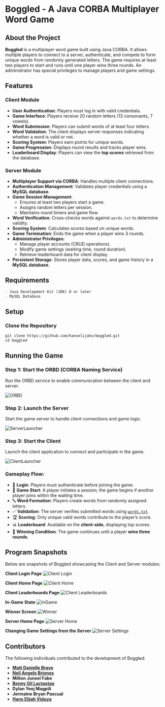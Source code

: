 # Boggled - A Java CORBA Multiplayer Word Game


## About the Project
**Boggled** is a multiplayer word game built using Java CORBA. It allows multiple players to connect to a server, authenticate, and compete to form unique words from randomly generated letters. The game requires at least two players to start and runs until one player wins three rounds. An administrator has special privileges to manage players and game settings.


## Features

### Client Module
- **User Authentication**: Players must log in with valid credentials.
- **Game Interface**: Players receive 20 random letters (13 consonants, 7 vowels).
- **Word Submission**: Players can submit words of at least four letters.
- **Word Validation**: The client displays server responses indicating whether a word is valid or not.
- **Scoring System**: Players earn points for unique words.
- **Game Progression**: Displays round results and tracks player wins.
- **Leaderboard Display**: Players can view the **top scores** retrieved from the database.

### Server Module
- **Multiplayer Support via CORBA**: Handles multiple client connections.
- **Authentication Management**: Validates player credentials using a **MySQL database**.
- **Game Session Management**:
    - Ensures at least two players start a game.
    - Assigns random letters per session.
    - Maintains round timers and game flow.
- **Word Verification**: Cross-checks words against `words.txt` to determine validity.
- **Scoring System**: Calculates scores based on unique words.
- **Game Termination**: Ends the game when a player wins 3 rounds.
- **Administrator Privileges**:
    - Manage player accounts (CRUD operations).
    - Modify game settings (waiting time, round duration).
    - Retrieve leaderboard data for client display.
- **Persistent Storage**: Stores player data, scores, and game history in a **MySQL database**.



## Requirements
```markdown
- Java Development Kit (JDK) 8 or later
- MySQL Database
```


## Setup

### Clone the Repository
```markdown
git clone https://github.com/hanselijahv/boggled.git
cd boggled
```


## Running the Game

### Step 1: Start the ORBD (CORBA Naming Service)
Run the ORBD service to enable communication between the client and server.

![ORBD](snapshots/ORBD.png)

### Step 2: Launch the Server
Start the game server to handle client connections and game logic.

![ServerLauncher](snapshots/ServerLauncher.png)

### Step 3: Start the Client
Launch the client application to connect and participate in the game.

![ClientLauncher](snapshots/ClientLauncher.png)



### Gameplay Flow:
- 🔑 **Login**: Players must authenticate before joining the game.
- 🎲 **Game Start**: A player initiates a session; the game begins if another player joins within the waiting time.
- 🔤 **Word Formation**: Players create words from randomly assigned letters.
- ✅ **Validation**: The server verifies submitted words using [`words.txt`](out/production/Server_Java/text/words.txt).
- 🏆 **Scoring**: Only unique valid words contribute to the player’s score.
- 📊 **Leaderboard**: Available on the **client-side**, displaying top scores.
- 🎯 **Winning Condition**: The game continues until a player **wins three rounds**.



## Program Snapshots
Below are snapshots of Boggled showcasing the Client and Server modules:

**Client Login Page**
![Client Login](snapshots/boggled-login-client.png)

**Client Home Page**
![Client Home](snapshots/boggled-home-client.png)

**Client Leaderboards Page**
![Client Leaderboards](snapshots/boggled-leaderboard.png)

**In-Game State**
![InGame](snapshots/boggled-ingame.png)

**Winner Screen**
![Winner](snapshots/boggled-winner.png)

**Server Home Page**
![Server Home](snapshots/boggled-home-server.png)

**Changing Game Settings from the Server**
![Server Settings](snapshots/boggled-gamesettings-server.png)



## Contributors
The following individuals contributed to the development of Boggled:

- **[Matt Danielle Bravo](https://www.linkedin.com/in/matt-danielle-bravo-b68372284/)**
- **[Neil Angelo Briones](https://www.linkedin.com/in/neil-briones/)**
- **Milton Junsel Fabe**
- **[Benny Gil Lactaotao](https://www.linkedin.com/in/benny-gil-9a0609238/)**
- **Dylan Yeoj Magpili**
- **Jermaine Bryan Pascual**
- **[Hans Elijah Viduya](https://www.linkedin.com/in/hanselijahv/)** 
